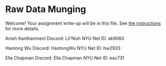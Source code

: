 # Raw Data Munging

Welcome! Your assignment write-up will be in this file.  See [the instructions](./instructions.md) for more details.

Anish Kanthamneni
Discord: Lil'Nish
NYU Net ID: ak9060

Haotong Wu
Discord: HaotongWu
NYU Net ID: hw2933

Ella Chapman
Discord: Ella Chapman
NYU Net ID: eac731